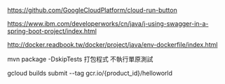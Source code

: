 https://github.com/GoogleCloudPlatform/cloud-run-button

https://www.ibm.com/developerworks/cn/java/j-using-swagger-in-a-spring-boot-project/index.html

http://docker.readbook.tw/docker/project/java/env-dockerfile/index.html

mvn package -DskipTests 打包程式 不執行單原測試

gcloud builds submit --tag gcr.io/{product_id}/helloworld
